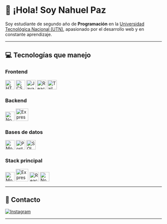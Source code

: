 # 👋 ¡Hola! Soy Nahuel Paz

Soy estudiante de segundo año de **Programación** en la [Universidad Tecnológica Nacional (UTN)](https://www.frt.utn.edu.ar/), apasionado por el desarrollo web y en constante aprendizaje.

---

## 💻 Tecnologías que manejo

### Frontend  
<p align="left">
  <img src="https://img.icons8.com/color/48/html-5--v1.png" title="HTML5" alt="HTML" width="30"/>
  <img src="https://img.icons8.com/color/48/css3.png" title="CSS3" alt="CSS" width="30"/>
  <img src="https://img.icons8.com/color/48/javascript--v1.png" title="JavaScript" alt="JavaScript" width="30"/>
  <img src="https://img.icons8.com/office/48/react.png" title="React" alt="React" width="30"/>
  <img src="https://img.icons8.com/color/48/tailwind_css.png" title="Tailwind CSS" alt="Tailwind" width="30"/>
</p>

### Backend  
<p align="left">
  <img src="https://img.icons8.com/color/48/nodejs.png" title="Node.js" alt="Node.js" width="30"/>
  <img src="https://cdn.prod.website-files.com/609bc2fa29b6d5b7f44a2785/647743f51bc76753239a8bc6_expressjs-logo.webp" title="Express.js" alt="Express" width="40"/>
</p>

### Bases de datos  
<p align="left">
  <img src="https://img.icons8.com/color/48/mongodb.png" title="MongoDB" alt="MongoDB" width="30"/>
  <img src="https://img.icons8.com/color/48/postgreesql.png" title="PostgreSQL" alt="PostgreSQL" width="30"/>
  <img src="https://upload.wikimedia.org/wikipedia/commons/thumb/d/d7/Sql_data_base_with_logo.svg/1200px-Sql_data_base_with_logo.svg.png" title="SQL" alt="SQL" width="30"/>
</p>

### Stack principal  
<p align="left">
  <img src="https://img.icons8.com/color/48/mongodb.png" title="MongoDB" alt="MongoDB" width="30"/>
  <img src="https://cdn.prod.website-files.com/609bc2fa29b6d5b7f44a2785/647743f51bc76753239a8bc6_expressjs-logo.webp" title="Express.js" alt="Express" width="40"/>
  <img src="https://img.icons8.com/office/48/react.png" title="React" alt="React" width="30"/>
  <img src="https://img.icons8.com/color/48/nodejs.png" title="Node.js" alt="Node.js" width="30"/>
</p>

---

## 📱 Contacto

[![Instagram](https://img.icons8.com/fluency/48/000000/instagram-new.png)](https://www.instagram.com/nahuelpaz/)

---
